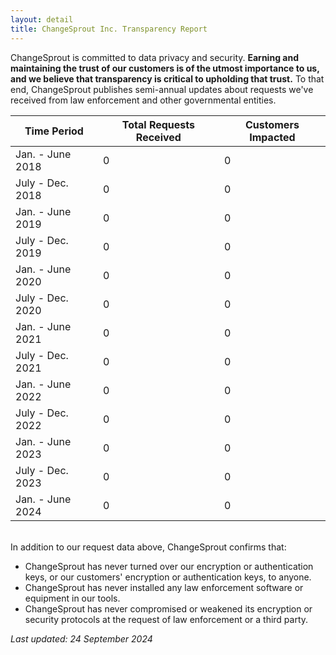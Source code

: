 ```yaml
---
layout: detail
title: ChangeSprout Inc. Transparency Report
---
```

ChangeSprout is committed to data privacy and security. **Earning and maintaining the trust of our customers is of the utmost importance to us, and we believe that transparency is critical to upholding that trust.** To that end, ChangeSprout publishes semi-annual updates about requests we've received from law enforcement and other governmental entities. 

| Time Period      | Total Requests Received | Customers Impacted |
| ---------------- | ----------------------- | ------------------ |
| Jan. - June 2018 |   0                     | 0                  |
| July - Dec. 2018 |   0                     | 0                  |
| Jan. - June 2019 |   0                     | 0                  |
| July - Dec. 2019 |   0                     | 0                  |
| Jan. - June 2020 |   0                     | 0                  |
| July - Dec. 2020 |   0                     | 0                  |
| Jan. - June 2021 |   0                     | 0                  |
| July - Dec. 2021 |   0                     | 0                  |
| Jan. - June 2022 |   0                     | 0                  |
| July - Dec. 2022 |   0                     | 0                  |
| Jan. - June 2023 |   0                     | 0                  |
| July - Dec. 2023 |   0                     | 0                  |
| Jan. - June 2024 |   0                     | 0                  |

\
In addition to our request data above, ChangeSprout confirms that:

* ChangeSprout has never turned over our encryption or authentication keys, or our customers' encryption or authentication keys, to anyone.
* ChangeSprout has never installed any law enforcement software or equipment in our tools.
* ChangeSprout has never compromised or weakened its encryption or security protocols at the request of law enforcement or a third party. 

*Last updated: 24 September 2024*